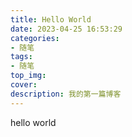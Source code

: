 ```yaml
---
title: Hello World
date: 2023-04-25 16:53:29
categories:
- 随笔
tags:
- 随笔
top_img:
cover:
description: 我的第一篇博客
---
```


hello world
